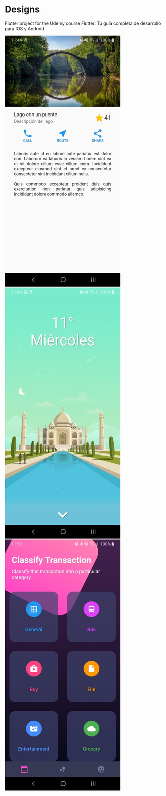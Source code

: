 # Designs

Flutter project for the Udemy course Flutter: Tu guía completa de desarrollo para IOS y Android

![Basic page](./basic_page.jpg)
![Scroll page](./scroll_page.jpg)
![Buttons page](./buttons_page.jpg)
